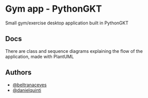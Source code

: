 # Gym app - PythonGKT

Small gym/exercise desktop application built in PythonGKT

## Docs

There are class and sequence diagrams explaining the flow of the application, made with PlantUML 

## Authors

- [@beltranaceves](https://www.github.com/beltranaceves)
- [@danielquinti](https://www.github.com/danielquinti)
